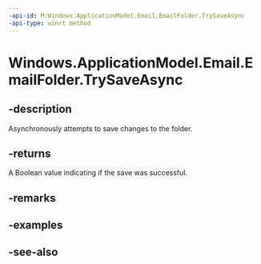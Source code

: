 ----api-id: M:Windows.ApplicationModel.Email.EmailFolder.TrySaveAsync
-api-type: winrt method
---<!-- Method syntaxpublic Windows.Foundation.IAsyncOperation<bool> TrySaveAsync()--># Windows.ApplicationModel.Email.EmailFolder.TrySaveAsync## -descriptionAsynchronously attempts to save changes to the folder.## -returnsA Boolean value indicating if the save was successful.## -remarks## -examples## -see-also